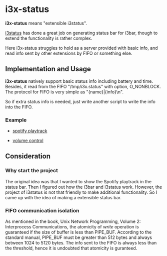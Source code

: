 # i3x-status
**i3x-status** means "extensible i3status".

[i3status](https://github.com/i3/i3status) has done a great job on generating status bar for i3bar, though to extend the functionality is rather complex.

Here i3x-status struggles to hold as a server provided with basic info, and read info sent by other extensions by FIFO or something else.

## Implementation and Usage

**i3x-status** natively support basic status info including battery and time. Besides, it read from the FIFO "/tmp/i3x.status" with option, O\_NONBLOCK. The protocol for FIFO is very simple as "{name}|{info}\n".

So if extra status info is needed, just write another script to write the info into the FIFO.

### Example

- [spotify playtrack](https://github.com/inhzus/linux-config/blob/master/scripts/spotify-status.py)

- [volume control](https://github.com/inhzus/linux-config/blob/master/scripts/volume.sh)

## Consideration

### Why start the project

The original idea was that I wanted to show the Spotify playtrack in the status bar. Then I figured out how the i3bar and i3status work. However, the project of i3status is not that friendly to make additional functionality. So I came up with the idea of making a extensible status bar.

### FIFO communication isolation

As mentioned in the book, Unix Network Programming, Volume 2: Interprocess Communications, the atomicity of *write* operation is guaranteed if the size of buffer is less than PIPE\_BUF. According to the standard manual, PIPE\_BUF must be greater than 512 bytes and always between 1024 to 5120 bytes. The info sent to the FIFO is always less than the threshold, hence it is undoubted that atomicity is guranteed.
